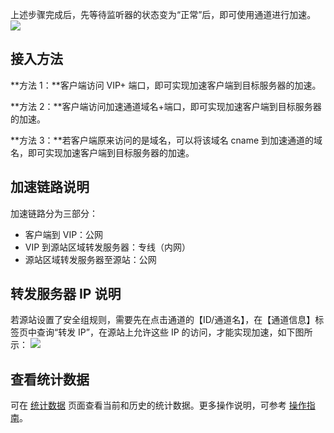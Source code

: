 上述步骤完成后，先等待监听器的状态变为“正常”后，即可使用通道进行加速。
![](http://imgcache.tce.fsphere.cn/static/mc.qcloudimg.com/static/img/666877d9771c4fff446696e0b5f54798/image.png)

## 接入方法
**方法 1：**客户端访问 VIP+ 端口，即可实现加速客户端到目标服务器的加速。

**方法 2：**客户端访问加速通道域名+端口，即可实现加速客户端到目标服务器的加速。

**方法 3：**若客户端原来访问的是域名，可以将该域名 cname 到加速通道的域名，即可实现加速客户端到目标服务器的加速。

## 加速链路说明
加速链路分为三部分：

- 客户端到 VIP：公网
- VIP 到源站区域转发服务器：专线（内网）
- 源站区域转发服务器至源站：公网

## 转发服务器 IP 说明
若源站设置了安全组规则，需要先在点击通道的【ID/通道名】，在【通道信息】标签页中查询“转发 IP”，在源站上允许这些 IP 的访问，才能实现加速，如下图所示：
![](http://imgcache.tce.fsphere.cn/static/mc.qcloudimg.com/static/img/42d9b2dcca3ce000511a72d24d7a447b/image.png)

## 查看统计数据

可在 [统计数据](http://console.tce.fsphere.cn/gaap/data) 页面查看当前和历史的统计数据。更多操作说明，可参考 [操作指南]()。